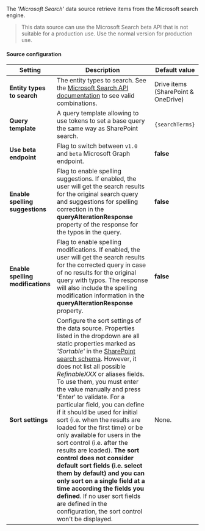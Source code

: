 The _'Microsoft Search'_ data source retrieve items from the Microsoft search engine.

> This data source can use the Microsoft Search beta API that is not suitable for a production use. Use the normal version for production use.

#### Source configuration

| Setting | Description | Default value 
| ------- |---------------- | ---------- |
| **Entity types to search** | The entity types to search. See the [Microsoft Search API documentation](https://docs.microsoft.com/en-us/graph/api/resources/search-api-overview?view=graph-rest-beta) to see valid combinations. | Drive items (SharePoint & OneDrive)
| **Query template** | A query template allowing to use tokens to set a base query the same way as SharePoint search.  | `{searchTerms}`
| **Use beta endpoint** | Flag to switch between `v1.0` and `beta` Microsoft Graph endpoint. |**false**
| **Enable spelling suggestions** | Flag to enable spelling suggestions. If enabled, the user will get the search results for the original search query and suggestions for spelling correction in the **queryAlterationResponse** property of the response for the typos in the query. |**false**
| **Enable spelling modifications** | Flag to enable spelling modifications. If enabled, the user will get the search results for the corrected query in case of no results for the original query with typos. The response will also include the spelling modification information in the **queryAlterationResponse** property. |**false**
| **Sort settings** | Configure the sort settings of the data source. Properties listed in the dropdown are all static properties marked as _'Sortable'_ in the [SharePoint search schema](https://docs.microsoft.com/sharepoint/technical-reference/). However, it does not list all possible _RefinableXXX_ or aliases fields. To use them, you must enter the value manually and press 'Enter' to validate. For a particular field, you can define if it should be used for initial sort (i.e. when the results are loaded for the first time) or be only available for users in the sort control (i.e. after the results are loaded). **The sort control does not consider default sort fields (i.e. select them by default) and you can only sort on a single field at a time according the fields you defined**. If no user sort fields are defined in the configuration, the sort control won't be displayed.  | None.
